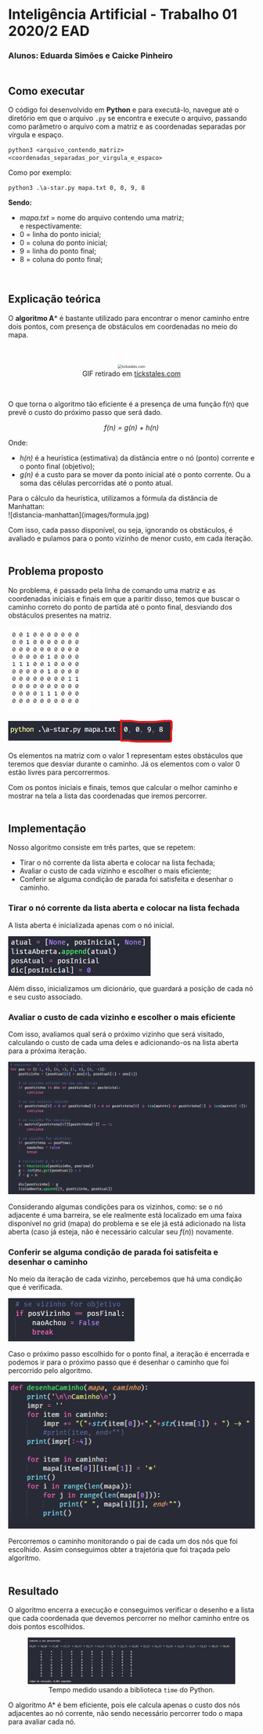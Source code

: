 # Inteligência Artificial - Trabalho 01 2020/2 EAD
### Alunos: Eduarda Simões e Caicke Pinheiro<BR><BR>

## Como executar
O código foi desenvolvido em **Python** e para executá-lo, navegue até o diretório em que o arquivo `.py` se encontra e execute o arquivo, passando como parâmetro o arquivo com a matriz e as coordenadas separadas por vírgula e espaço.

```
python3 <arquivo_contendo_matriz> <coordenadas_separadas_por_virgula_e_espaco>
```

Como por exemplo:

```
python3 .\a-star.py mapa.txt 0, 0, 9, 8
```
**Sendo:**<br>

<ul>
    <li><i>mapa.txt</i> = nome do arquivo contendo uma matriz;</li>
    e respectivamente:
    <li>0 = linha do ponto inicial;</li>
    <li>0 = coluna do ponto inicial;</li>
    <li>9 = linha do ponto final;</li>
    <li>8 = coluna do ponto final;</li>
</ul>
<BR>

## Explicação teórica

O **algoritmo A*** é bastante utilizado para encontrar o menor caminho entre dois pontos, com presença de obstáculos em coordenadas no meio do mapa.

<br>

<figure style="text-align:center">
	<img src="https://images.squarespace-cdn.com/content/v1/55d17289e4b061baebe86844/1459018988512-4T0IKASL0N6MFR9WAMOQ/ke17ZwdGBToddI8pDm48kO3TOK92jGIWblMSoPU90_JZw-zPPgdn4jUwVcJE1ZvWEtT5uBSRWt4vQZAgTJucoTqqXjS3CfNDSuuf31e0tVG0w0rBsGZhTH4AYPBrEWk7vcIdJXHdD5IfPOdlJhWAUGQ6l2WM7tn7mqHTODzkmeM/image-asset.gif" alt="tickstales.com" style="zoom:50%;" />
    <figcaption>GIF retirado em <a href="tickstales.com">tickstales.com</a></figcaption>
</figure>

<br>

O  que torna o algoritmo tão eficiente é a presença de uma função f(n) que prevê o custo do próximo passo que será dado.  

<div style="text-align:center"><i>f(n) = g(n) + h(n)</i></div>

Onde:

<ul>
    <li><i>h(n)</i> é a heurística (estimativa) da distância entre o nó (ponto) corrente e o ponto final (objetivo);</li>
    <li><i>g(n)</i> é a custo para se mover da ponto inicial até o ponto corrente. Ou a soma das células percorridas até o ponto atual. </li>
</ul>
Para o cálculo da heurística, utilizamos a fórmula da distância de Manhattan:
<br>
![distancia-manhattan](images/formula.jpg)
<br>

Com isso, cada passo disponível, ou seja, ignorando os obstáculos, é avaliado e pulamos para o ponto vizinho de menor custo, em cada iteração.
<BR><BR>
## Problema proposto

No problema, é passado pela linha de comando uma matriz e as coordenadas iniciais e finais em que a paritir disso, temos que buscar o caminho correto do ponto de partida até o ponto final, desviando dos obstáculos presentes na matriz.

![Foto da matriz de entrada](images/foto-matriz.png)

![foto-pontos](images/foto-pontos.png)

Os elementos na matriz com o valor 1 representam estes obstáculos que teremos que desviar durante o caminho. Já os elementos com o valor 0 estão livres para percorrermos.

Com os pontos iniciais e finais, temos que calcular o melhor caminho e mostrar na tela a lista das coordenadas que iremos percorrer.
<BR><BR>
## Implementação

Nosso algoritmo consiste em três partes, que se repetem: 

 <ul>
     <li>Tirar o nó corrente da lista aberta e colocar na lista fechada;</li>
     <li>Avaliar o custo de cada vizinho e escolher o mais eficiente;</li>
     <li> Conferir se alguma condição de parada foi satisfeita e desenhar o caminho.</li>
 </ul>

### Tirar o nó corrente da lista aberta e colocar na lista fechada

A lista aberta é inicializada apenas com o nó inicial. 

![implementacao1](images/implementacao1.png)

Além disso, inicializamos um dicionário, que guardará a posição de cada nó e seu custo associado.

### Avaliar o custo de cada vizinho e escolher o mais eficiente

Com isso, avaliamos qual será o próximo vizinho que será visitado, calculando o custo de cada uma deles e adicionando-os na lista aberta para a próxima iteração.

![implementacao2](images/implementacao2.png)

Considerando algumas condições para os vizinhos, como: se o nó adjacente é uma barreira, se ele realmente está localizado em uma faixa disponível no grid (mapa) do problema e se ele já está adicionado na lista aberta (caso já esteja, não é necessário calcular seu ${f(n)})$ novamente.

### Conferir se alguma condição de parada foi satisfeita e desenhar o caminho

No meio da iteração de cada vizinho, percebemos que há uma condição que é verificada.

![image-20210119211651226](images/implementacao3.png)

Caso o próximo passo escolhido for o ponto final, a iteração é encerrada e podemos ir para o próximo passo que é desenhar o caminho que foi percorrido pelo algoritmo.

![image-20210119211750734](images/implementacao4.png)

Percorremos o caminho monitorando o pai de cada um dos nós que foi escolhido. Assim conseguimos obter a trajetória que foi traçada pelo algoritmo.
<BR><BR>
## Resultado

O algoritmo encerra a execução e conseguimos verificar o desenho e a lista que cada coordenada que devemos percorrer no melhor caminho entre os dois pontos escolhidos.

<figure style="text-align: center">
    <img src="images/implementacao5.png" alt="implementacao5" style="zoom:100%;" />
    <figcaption>Tempo medido usando a biblioteca <code>time</code> do Python.</figcaption>
</figure>

O algoritmo A* é bem eficiente, pois ele calcula apenas o custo dos nós adjacentes ao nó corrente, não sendo necessário percorrer todo o mapa para avaliar cada nó.
